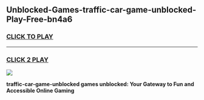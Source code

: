 
## Unblocked-Games-traffic-car-game-unblocked-Play-Free-bn4a6
<h3>
<a href="https://premium76.site?title=traffic-car-game-unblocked&ref=18A1">CLICK TO PLAY</a></h3>
<hr>

<h3>
<a href="https://premium76.site?title=traffic-car-game-unblocked&ref=18A1">CLICK 2 PLAY</a>
  
</h3>

<a href="https://premium76.site?title=traffic-car-game-unblocked&ref=18A1"><img src="https://clearcache.store/games.png"></a>


**traffic-car-game-unblocked games unblocked: Your Gateway to Fun and Accessible Online Gaming**
